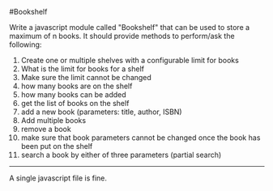#Bookshelf

Write a javascript module called "Bookshelf" that can be used to store a maximum of n books. It should provide methods to perform/ask the following:

1. Create one or multiple shelves with a configurable limit for books
2. What is the limit for books for a shelf
3. Make sure the limit cannot be changed
5. how many books are on the shelf
6. how many books can be added
7. get the list of books on the shelf
8. add a new book (parameters: title, author, ISBN)
9. Add multiple books
10. remove a book
11. make sure that book parameters cannot be changed once the book has been put on the shelf
12. search a book by either of three parameters (partial search)

------

A single javascript file is fine.
